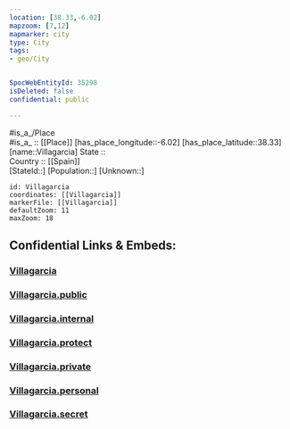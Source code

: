 ```yaml
---
location: [38.33,-6.02] 
mapzoom: [7,12] 
mapmarker: city 
type: City
tags:
- geo/City


SpocWebEntityId: 35298
isDeleted: false
confidential: public

---
```

#is_a_/Place  
#is_a_ :: [[Place]] 
[has_place_longitude::-6.02] 
[has_place_latitude::38.33] 
[name::Villagarcia] 
State ::  
Country :: [[Spain]]  
[StateId::] 
[Population::] 
[Unknown::] 


```leaflet
id: Villagarcia
coordinates: [[Villagarcia]] 
markerFile: [[Villagarcia]] 
defaultZoom: 11 
maxZoom: 18
```


## Confidential Links & Embeds: 

### [Villagarcia](/_Standards/Earth/Continent/Europe/Europe~South/Spain/Provinces~Spain/Extremadura/Badajoz.Province/City/Villagarcia.md) 

### [Villagarcia.public](/_public/Earth/Continent/Europe/Europe~South/Spain/Provinces~Spain/Extremadura/Badajoz.Province/City/Villagarcia.public.md) 

### [Villagarcia.internal](/_internal/Earth/Continent/Europe/Europe~South/Spain/Provinces~Spain/Extremadura/Badajoz.Province/City/Villagarcia.internal.md) 

### [Villagarcia.protect](/_protect/Earth/Continent/Europe/Europe~South/Spain/Provinces~Spain/Extremadura/Badajoz.Province/City/Villagarcia.protect.md) 

### [Villagarcia.private](/_private/Earth/Continent/Europe/Europe~South/Spain/Provinces~Spain/Extremadura/Badajoz.Province/City/Villagarcia.private.md) 

### [Villagarcia.personal](/_personal/Earth/Continent/Europe/Europe~South/Spain/Provinces~Spain/Extremadura/Badajoz.Province/City/Villagarcia.personal.md) 

### [Villagarcia.secret](/_secret/Earth/Continent/Europe/Europe~South/Spain/Provinces~Spain/Extremadura/Badajoz.Province/City/Villagarcia.secret.md)

